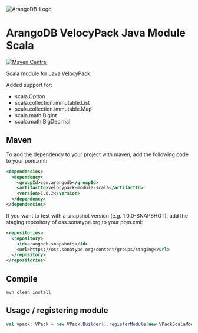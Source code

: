 
![ArangoDB-Logo](https://docs.arangodb.com/assets/arangodb_logo_2016_inverted.png)

# ArangoDB VelocyPack Java Module Scala

[![Maven Central](https://maven-badges.herokuapp.com/maven-central/com.arangodb/velocypack-module-scala/badge.svg)](https://maven-badges.herokuapp.com/maven-central/com.arangodb/velocypack-module-scala)


Scala module for [Java VelocyPack](https://github.com/arangodb/java-velocypack).

Added support for:
* scala.Option
* scala.collection.immutable.List
* scala.collection.immutable.Map
* scala.math.BigInt
* scala.math.BigDecimal


## Maven

To add the dependency to your project with maven, add the following code to your pom.xml:

```XML
<dependencies>
  <dependency>
    <groupId>com.arangodb</groupId>
    <artifactId>velocypack-module-scala</artifactId>
    <version>1.0.2</version>
  </dependency>
</dependencies>
```

If you want to test with a snapshot version (e.g. 1.0.0-SNAPSHOT), add the staging repository of oss.sonatype.org to your pom.xml:

```XML
<repositories>
  <repository>
    <id>arangodb-snapshots</id>
    <url>https://oss.sonatype.org/content/groups/staging</url>
  </repository>
</repositories>
```

## Compile

```
mvn clean install
```

## Usage / registering module

``` Scala
val vpack: VPack = new VPack.Builder().registerModule(new VPackScalaModule).build
``` 